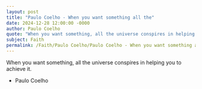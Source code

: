 ```yaml
---
layout: post
title: "Paulo Coelho - When you want something all the"
date: 2024-12-28 12:00:00 -0000
author: Paulo Coelho
quote: "When you want something, all the universe conspires in helping you to achieve it."
subject: Faith
permalink: /Faith/Paulo Coelho/Paulo Coelho - When you want something all the
---
```


When you want something, all the universe conspires in helping you to achieve it.

- Paulo Coelho

